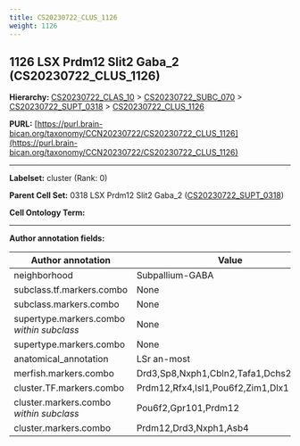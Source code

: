 ```yaml
---
title: CS20230722_CLUS_1126
weight: 1126
---
```

## 1126 LSX Prdm12 Slit2 Gaba_2 (CS20230722_CLUS_1126)
<b>Hierarchy: </b>
[CS20230722_CLAS_10](../CS20230722_CLAS_10) >
[CS20230722_SUBC_070](../CS20230722_SUBC_070) >
[CS20230722_SUPT_0318](../CS20230722_SUPT_0318) >
[CS20230722_CLUS_1126](../CS20230722_CLUS_1126)

**PURL:** [https://purl.brain-bican.org/taxonomy/CCN20230722/CS20230722_CLUS_1126](https://purl.brain-bican.org/taxonomy/CCN20230722/CS20230722_CLUS_1126)

---


**Labelset:** cluster (Rank: 0)

**Parent Cell Set:** 0318 LSX Prdm12 Slit2 Gaba_2 ([CS20230722_SUPT_0318](../CS20230722_SUPT_0318))



**Cell Ontology Term:** 

[MARKER GENES.]: #


---

[TRANSFERRED ANNOTATIONS.]: #


[AUTHOR ANNOTATION FIELDS.]: #


**Author annotation fields:**

| Author annotation | Value |
|-------------------|-------|
|neighborhood|Subpallium-GABA|
|subclass.tf.markers.combo|None|
|subclass.markers.combo|None|
|supertype.markers.combo _within subclass_|None|
|supertype.markers.combo|None|
|anatomical_annotation|LSr an-most|
|merfish.markers.combo|Drd3,Sp8,Nxph1,Cbln2,Tafa1,Dchs2,Stxbp6|
|cluster.TF.markers.combo|Prdm12,Rfx4,Isl1,Pou6f2,Zim1,Dlx1|
|cluster.markers.combo _within subclass_|Pou6f2,Gpr101,Prdm12|
|cluster.markers.combo|Prdm12,Drd3,Nxph1,Asb4|
